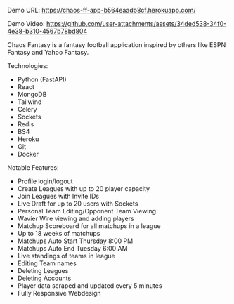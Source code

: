 Demo URL: https://chaos-ff-app-b564eaadb8cf.herokuapp.com/

Demo Video: https://github.com/user-attachments/assets/34ded538-34f0-4e38-b310-4567b78bd804

Chaos Fantasy is a fantasy football application inspired by others like ESPN Fantasy and Yahoo Fantasy.

Technologies:
- Python (FastAPI)
- React
- MongoDB
- Tailwind
- Celery
- Sockets
- Redis
- BS4
- Heroku
- Git
- Docker

Notable Features:
- Profile login/logout
- Create Leagues with up to 20 player capacity
- Join Leagues with Invite IDs
- Live Draft for up to 20 users with Sockets
- Personal Team Editing/Opponent Team Viewing
- Wavier Wire viewing and adding players
- Matchup Scoreboard for all matchups in a league
- Up to 18 weeks of matchups
- Matchups Auto Start Thursday 8:00 PM
- Matchups Auto End Tuesday 6:00 AM
- Live standings of teams in league
- Editing Team names
- Deleting Leagues
- Deleting Accounts
- Player data scraped and updated every 5 minutes
- Fully Responsive Webdesign


